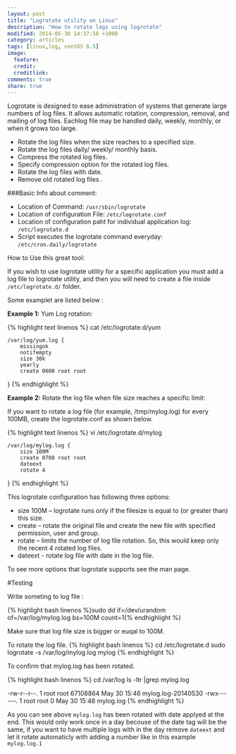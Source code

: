 ```yaml
---
layout: post
title: "Logrotate utility on Linux"
description: "How to rotate logs using logrotate"
modified: 2014-05-30 14:37:56 +1000
category: articles
tags: [linux,log, centOS 6.5]
image:
  feature: 
  credit: 
  creditlink: 
comments: true
share: true
---
```


Logrotate  is  designed to ease administration of systems that generate large numbers of log files.  It allows automatic rotation, compression, removal, and mailing of log files.   Eachlog file may be handled daily, weekly, monthly, or when it grows too large.


* Rotate the log files when the size reaches to a specified size.
* Rotate the log files daily/ weekly/ monthly basis.
* Compress the rotated log files.
* Specify compression option for the rotated log files.
* Rotate the log files with date.
* Remove old rotated log files .

###Basic Info about comment:

* Location of Command:  ```/usr/sbin/logrotate```
* Location of configuration File: ```/etc/logrotate.conf```
* Location of configuration paht for individual application log: ```/etc/logrotate.d```
* Script executes the logrotate command everyday: ```/etc/cron.daily/logrotate```

How to Use this great tool:

If you wish to use logrotate utility for a specific application you must add a log file to logrotate utility, and then you will need to
create a file inside ```/etc/logrotate.d/``` folder.

Some examplet are listed below :

**Example 1:** Yum Log rotation:

{% highlight text linenos %}
cat /etc/logrotate.d/yum

	/var/log/yum.log {
    	missingok
    	notifempty
    	size 30k
    	yearly
    	create 0600 root root
}
{% endhighlight %}

**Example 2:** Rotate the log file when file size reaches a specific limit:

If you want to rotate a log file (for example, /tmp/mylog.log) for every 100MB, create the logrotate.conf as shown below.

{% highlight text linenos %}
vi /etc/logrotate.d/mylog

	/var/log/mylog.log {
    	size 100M
    	create 0700 root root
    	dateext
    	rotate 4
}
{% endhighlight %}

This logrotate configuration has following three options:

* size 100M – logrotate runs only if the filesize is equal to (or greater than) this size.
* create – rotate the original file and create the new file with specified permission, user and group.
* rotate – limits the number of log file rotation. So, this would keep only the recent 4 rotated log files.
* dateext - rotate log file with date in the log file.

To see more options that logrotate supports see the man page.

#Testing 

Write someting to log file :

{% highlight bash linenos %}sudo dd if=/dev/urandom of=/var/log/mylog.log bs=100M count=1{% endhighlight %}

Make sure that log file size is bigger or euqal to 100M.

To rotate the log file.
{% highlight bash linenos %}
cd /etc/logrotate.d
sudo logrotate -s /var/log/mylog.log mylog
{% endhighlight %}

To confirm that mylog.log has been rotated.

{% highlight bash linenos %}
cd /var/log
ls -ltr |grep mylog.log

-rw-r--r--. 1 root   root   67108864 May 30 15:46 mylog.log-20140530
-rwx------. 1 root   root        0 May 30 15:48 mylog.log
{% endhighlight %}

As you can see above ```mylog.log``` has been rotated with date applyed at the end.
This would only work once in a day becouse of the date tag will be the same, if you want to have multiple logs with in the day remove 
```dateext``` and let it rotate automaticly with adding a number like in this example ```mylog.log.1``` 


